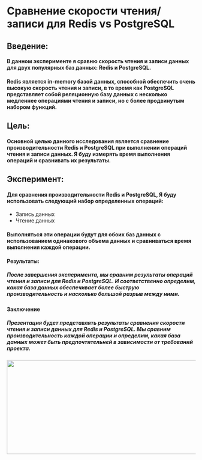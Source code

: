 
# Сравнение скорости чтения/записи для Redis vs PostgreSQL
## Введение:
#### В данном эксперименте я сравню скорость чтения и записи данных для двух популярных баз данных: Redis и PostgreSQL.  
#### Redis является in-memory базой данных, способной обеспечить очень высокую скорость чтения и записи, в то время как PostgreSQL представляет собой реляционную базу данных с несколько медленнее операциями чтения и записи, но с более продвинутым набором функций.

## Цель:  
#### Основной целью данного исследования является сравнение производительности Redis и PostgreSQL при выполнении операций чтения и записи данных. Я буду измерять время выполнения операций и сравнивать их результаты.

## Эксперимент:
#### Для сравнения производительности Redis и PostgreSQL, Я буду использовать следующий набор определенных операций:

- Запись данных
- Чтение данных

#### Выполняться эти операции будут для обоих баз данных с использованием одинакового объема данных и сравниваться время выполнения каждой операции.

#### Результаты:
##### После завершения эксперимента, мы сравним результаты операций чтения и записи для Redis и PostgreSQL. И соответственно определим, какая база данных обеспечивает более быструю производительность и насколько большой разрыв между ними.

#### Заключение
##### Презентация будет представлять результаты сравнения скорости чтения и записи данных для Redis и PostgreSQL. Мы сравним производительность каждой операции и определим, какая база данных может быть предпочтительней в зависимости от требований проекта.  
<div align="center"> <img src="https://miro.medium.com/max/3200/1*PF4GP4K4ao8V3H5Gs0pujQ.png" width="700" height="250"> </div>
